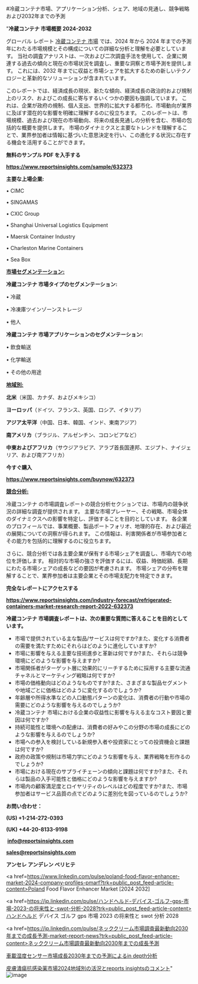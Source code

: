 #冷蔵コンテナ市場、アプリケーション分析、シェア、地域の見通し、競争戦略および2032年までの予測

"<strong>冷蔵コンテナ 市場概要 2024-2032</strong>

グローバル レポート <a href=https://www.reportsinsights.com/sample/632373>冷蔵コンテナ 市場</a> では、2024 年から 2024 年までの予測年にわたる市場規模とその構成についての詳細な分析と理解を必要としています。 当社の調査アナリストは、一次および二次調査手法を使用して、企業に関連する過去の傾向と現在の市場状況を調査し、重要な洞察と市場予測を提供します。 これには、2032 年までに収益と市場シェアを拡大​​するための新しいテクノロジーと革新的なソリューションが含まれています。

このレポートでは、経済成長の現状、新たな傾向、経済成長の政治的および規制上のリスク、およびこの成長に寄与するいくつかの要因も強調しています。 これは、企業が政府の規制、個人支出、世界的に拡大する都市化、市場動向が業界に及ぼす潜在的な影響を明確に理解するのに役立ちます。 このレポートは、市場規模、過去および現在の市場動向、将来の成長見通しの分析を含む、市場の包括的な概要を提供します。 市場のダイナミクスと主要なトレンドを理解することで、業界参加者は情報に基づいた意思決定を行い、この進化する状況に存在する機会を活用することができます。

<strong><b>無料のサンプル PDF を入手する</b></strong>

<a href=https://www.reportsinsights.com/sample/632373><strong><u>https://www.reportsinsights.com/sample/632373</u></strong></a>

<strong>主要な上場企業:</strong>

• CIMC

• SINGAMAS

• CXIC Group

• Shanghai Universal Logistics Equipment

• Maersk Container Industry

• Charleston Marine Containers

• Sea Box

<strong><u>市場セグメンテーション</u></strong><strong><u>:</u></strong>

<strong>冷蔵コンテナ 市場タイプのセグメンテーション:</strong>

• 冷蔵

• 冷凍庫ツインゾーンストレージ

• 他人

<strong>冷蔵コンテナ 市場アプリケーションのセグメンテーション:</strong>

• 飲食輸送

• 化学輸送

• その他の用途

<strong><u>地域別</u></strong><strong><u>:</u></strong>

<strong>北米</strong>（米国、カナダ、およびメキシコ）

<strong>ヨーロッパ</strong>（ドイツ、フランス、英国、ロシア、イタリア）

<strong>アジア太平洋</strong>（中国、日本、韓国、インド、東南アジア）

<strong>南アメリカ</strong>（ブラジル、アルゼンチン、コロンビアなど）

<strong>中東およびアフリカ</strong>（サウジアラビア、アラブ首長国連邦、エジプト、ナイジェリア、および南アフリカ）

<strong>今すぐ購入</strong>

<a href=https://www.reportsinsights.com/buynow/632373><strong><u>https://www.reportsinsights.com/buynow/632373</u></strong></a>

<strong><u>競合分析:</u></strong>

冷蔵コンテナ の市場調査レポートの競合分析セクションでは、市場内の競争状況の詳細な調査が提供されます。 主要な市場プレーヤー、その戦略、市場全体のダイナミクスへの影響を特定し、評価することを目的としています。 各企業のプロフィールでは、事業概要、製品ポートフォリオ、地理的存在、および最近の展開についての洞察が得られます。 この情報は、利害関係者が市場参加者とその能力を包括的に理解するのに役立ちます。

さらに、競合分析では各主要企業が保有する市場シェアを調査し、市場内での地位を評価します。 相対的な市場の強さを評価するには、収益、時価総額、長期にわたる市場シェアの成長などの要因が考慮されます。 市場シェアの分布を理解することで、業界参加者は主要企業とその市場支配力を特定できます。

<strong>完全なレポートにアクセスする</strong>

<a href=https://www.reportsinsights.com/industry-forecast/refrigerated-containers-market-research-report-2022-632373><strong><u><b>https://www.reportsinsights.com/industry-forecast/refrigerated-containers-market-research-report-2022-632373</b></u></strong></a>

<strong><b>冷蔵コンテナ 市場調査レポートは、次の重要な質問に答えることを目的としています。</b></strong>
<ul>
  <li>市場で提供されている主な製品/サービスは何ですか?また、変化する消費者の需要を満たすためにそれらはどのように進化していますか?</li>
  <li>市場に影響を与える主要な技術進歩と革新は何ですか?また、それらは競争環境にどのような影響を与えますか?</li>
  <li>市場関係者がターゲット層に効果的にリーチするために採用する主要な流通チャネルとマーケティング戦略は何ですか?</li>
  <li>市場の価格動向はどのようなものですか?また、さまざまな製品セグメントや地域ごとに価格はどのように変化するのでしょうか?</li>
  <li>年齢層や所得水準などの人口動態パターンの変化は、消費者の行動や市場の需要にどのような影響を与えるのでしょうか?</li>
  <li>冷蔵コンテナ 市場における企業の収益性に影響を与える主なコスト要因と要因は何ですか?</li>
  <li>持続可能性と環境への配慮は、消費者の好みやこの分野の市場の成長にどのような影響を与えるのでしょうか?</li>
  <li>市場への参入を検討している新規参入者や投資家にとっての投資機会と課題は何ですか?</li>
  <li>政府の政策や規制は市場力学にどのような影響を与え、業界戦略を形作るのでしょうか?</li>
  <li>市場における現在のサプライチェーンの傾向と課題は何ですか?また、それらは製品の入手可能性と価格にどのような影響を与えますか?</li>
  <li>市場内の顧客満足度とロイヤリティのレベルはどの程度ですか?また、市場参加者はサービス品質の点でどのように差別化を図っているのでしょうか?</li>
</ul>
<strong>お問い合わせ：</strong>

<strong>(US) +1-214-272-0393</strong>

<strong>(UK) +44-20-8133-9198</strong>

<strong> </strong><a href=info@reportsinsights.com><strong><u>info@reportsinsights.com</u></strong></a>

<a href=sales@reportsinsights.com><strong><u>sales@reportsinsights.com</u></strong></a>

<strong>アンセレ アンデレン ベリヒテ</strong>

<a href=https://www.linkedin.com/pulse/poland-food-flavor-enhancer-market-2024-company-profiles-pmarf?trk=public_post_feed-article-content>Poland Food Flavor Enhancer Market [2024 2032]</a>

<a href=https://jp.linkedin.com/pulse/ハンドヘルド-デバイス-ゴルフ-gps-市場-2023-の将来性と-swot-分析-2028?trk=public_post_feed-article-content>ハンドヘルド デバイス ゴルフ gps 市場 2023 の将来性と swot 分析 2028</a>

<a href=https://jp.linkedin.com/pulse/ネッククリーム市場調査最新動向2030年までの成長予測-market-report-news?trk=public_post_feed-article-content>ネッククリーム市場調査最新動向2030年までの成長予測</a>

<a href=https://www.linkedin.com/pulse/車載湿度センサー市場成長2030年までの予測によるin-depth分析-healthscope-news-245-gfp6f/>車載湿度センサー市場成長2030年までの予測によるin depth分析</a>

<a href=https://www.linkedin.com/pulse/皮膚潰瘍抗感染薬市場2024地域別の活況とreports-insightsのコメント-reports-insights-expert-cxz4f/>皮膚潰瘍抗感染薬市場2024地域別の活況とreports insightsのコメント</a>"
![image](https://github.com/ahaan12367/RIMarket24/assets/158471582/6425c0cd-a2b2-4154-8cfe-013d3cc1248d)
